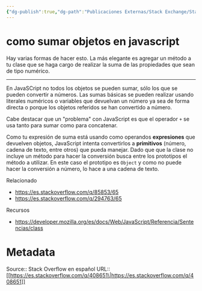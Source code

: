 ```yaml
---
{"dg-publish":true,"dg-path":"Publicaciones Externas/Stack Exchange/Stack Overflow en español/es.stackoverflow.com-408651.md","permalink":"/publicaciones-externas/stack-exchange/stack-overflow-en-espanol/es-stackoverflow-com-408651/","title":"como sumar objetos en javascript","hide":true,"noteIcon":"\"0\"","created":"2024-04-03T12:49:10.355-06:00","updated":"2024-04-05T16:43:56.822-06:00"}
---
```


# como sumar objetos en javascript

Hay varias formas de hacer esto. La más elegante es agregar un método a tu clase que se haga cargo de realizar la suma de las propiedades que sean de tipo numérico.

<hr>

En JavaSCript no todos los objetos se pueden sumar, sólo los que se pueden convertir a números. Las sumas básicas se pueden realizar usando literales numéricos o variables que devuelvan un número ya sea de forma directa o porque los objetos referidos se han convertido a número.  

Cabe destacar que un "problema" con JavaScript es que el operador `+` se usa tanto para sumar como para concatenar. 

Como tu expresión de suma está usando como operandos **expresiones** que devuelven objetos, JavaScript intenta convertirlos a **primitivos** (número,  cadena de texto, entre otros) que pueda manejar. Dado que que la clase no incluye un método para hacer la conversión busca entre los prototipos el método a utilizar. En este caso el prototipo es `Object` y como no puede hacer la conversión a número, lo hace a una cadena de texto.

Relacionado


- https://es.stackoverflow.com/q/85853/65
- https://es.stackoverflow.com/q/294763/65

Recursos

- https://developer.mozilla.org/es/docs/Web/JavaScript/Referencia/Sentencias/class

# Metadata
Source:: Stack Overflow en español
URL:: [[https://es.stackoverflow.com/q/408651\|https://es.stackoverflow.com/q/408651]]

